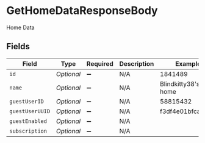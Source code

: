 # GetHomeDataResponseBody

Home Data


## Fields

| Field               | Type                | Required            | Description         | Example             |
| ------------------- | ------------------- | ------------------- | ------------------- | ------------------- |
| `id`                | *Optional<Double>*  | :heavy_minus_sign:  | N/A                 | 1841489             |
| `name`              | *Optional<String>*  | :heavy_minus_sign:  | N/A                 | Blindkitty38's home |
| `guestUserID`       | *Optional<Double>*  | :heavy_minus_sign:  | N/A                 | 58815432            |
| `guestUserUUID`     | *Optional<String>*  | :heavy_minus_sign:  | N/A                 | f3df4e01bfca0787    |
| `guestEnabled`      | *Optional<Boolean>* | :heavy_minus_sign:  | N/A                 |                     |
| `subscription`      | *Optional<Boolean>* | :heavy_minus_sign:  | N/A                 |                     |